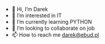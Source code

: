 - 👋 Hi, I’m Darek
- 👀 I’m interested in IT
- 🌱 I’m currently learning PYTHON
- 💞️ I’m looking to collaborate on job
- 📫 How to reach me darek@ebud.pl
